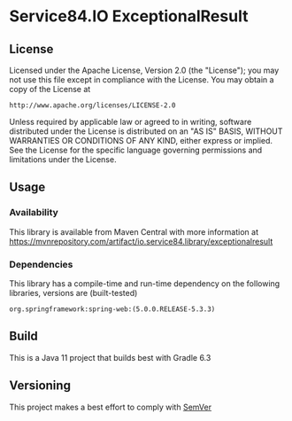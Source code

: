 # Service84.IO ExceptionalResult

## License
Licensed under the Apache License, Version 2.0 (the "License");
you may not use this file except in compliance with the License.
You may obtain a copy of the License at

    http://www.apache.org/licenses/LICENSE-2.0

Unless required by applicable law or agreed to in writing, software
distributed under the License is distributed on an "AS IS" BASIS,
WITHOUT WARRANTIES OR CONDITIONS OF ANY KIND, either express or implied.
See the License for the specific language governing permissions and
limitations under the License.

## Usage
### Availability
This library is available from Maven Central with more information at
https://mvnrepository.com/artifact/io.service84.library/exceptionalresult

### Dependencies
This library has a compile-time and run-time dependency on the following libraries,
versions are (built-tested)

    org.springframework:spring-web:(5.0.0.RELEASE-5.3.3)

## Build
This is a Java 11 project that builds best with Gradle 6.3

## Versioning
This project makes a best effort to comply with [SemVer](https://semver.org/)
